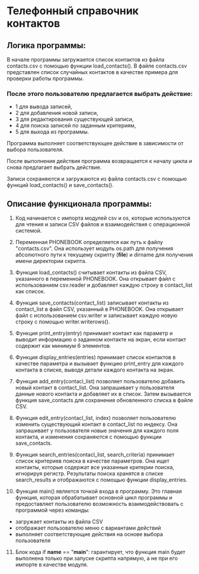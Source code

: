 # Телефонный справочник контактов

## Логика программы:

В начале программы загружается список контактов из файла contacts.csv с помощью функции load_contacts().
В файле contacts.csv представлен список случайных контактов в качестве примера для проверки работы программы.

### После этого пользователю предлагается выбрать действие:
  - 1 для вывода записей,
  - 2 для добавления новой записи,
  - 3 для редактирования существующей записи,
  - 4 для поиска записей по заданным критериям,
  - 5 для выхода из программы.

Программа выполняет соответствующее действие в зависимости от выбора пользователя.

После выполнения действия программа возвращается к началу цикла и снова предлагает выбрать действие.

Записи сохраняются и загружаются из файла contacts.csv с помощью функций load_contacts() и save_contacts().

## Описание функционала программы:

1. Код начинается с импорта модулей csv и os, которые используются для чтения и записи CSV файлов и взаимодействия с операционной системой.

2. Переменная PHONEBOOK определяется как путь к файлу "contacts.csv". Она использует модуль os.path для получения абсолютного пути к текущему скрипту (__file__) и dirname для получения имени директории скрипта.

3. Функция load_contacts() считывает контакты из файла CSV, указанного в переменной PHONEBOOK. Она открывает файл с использованием csv.reader и добавляет каждую строку в contact_list как список.

4. Функция save_contacts(contact_list) записывает контакты из contact_list в файл CSV, указанный в PHONEBOOK. Она открывает файл с использованием csv.writer и записывает каждую новую строку с помощью writer.writerows().

5. Функция print_entry(entry) принимает контакт как параметр и выводит информацию о заданном контакте на экран, если контакт содержит как минимум 6 элементов.

6. Функция display_entries(entries) принимает список контактов в качестве параметра и вызывает функцию print_entry для каждого контакта в списке, выводя детали каждого контакта на экран.

7. Функция add_entry(contacl_list) позволяет пользователю добавить новый контакт в contact_list. Она запрашивает у пользователя данные нового контакта и добавляет их в список. Затем вызывается функция save_contacts для сохранения обновленного списка в файле CSV.

8. Функция edit_entry(contacl_list, index) позволяет пользователю изменить существующий контакт в contact_list по индексу. Она запрашивает у пользователя новые значения для каждого поля контакта, и изменения сохраняются с помощью функции save_contacts.

9. Функция search_entries(contacl_list, search_criteria) принимает список критериев поиска в качестве параметров. Она ищет контакты, которые содержат все указанные критерии поиска, игнорируя регистр. Результаты поиска хранятся в списке search_results и отображаются с помощью функции display_entries.

10. Функция main() является точкой входа в программу. Это главная функция, которая обрабатывает основной цикл программы и предоставляет пользователю возможность взаимодействовать с программой через команды:
- загружает контакты из файла CSV
- отображает пользователю меню с вариантами действий
- выполняет соответствующие действия на основе выбора пользователя

11. Блок кода if __name__ == "__main__": гарантирует, что функция main будет выполнена только при запуске скрипта напрямую, а не при его импорте в качестве модуля.